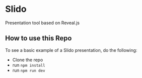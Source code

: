 # Slido
Presentation tool based on Reveal.js

## How to use this Repo
To see a basic example of a Slido presentation, do the following:
- Clone the repo
- run `npm install`
- run `npm run dev`

